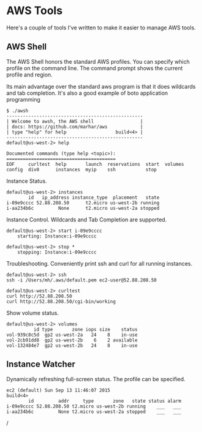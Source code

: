 AWS Tools
========

Here's a couple of tools I've written to make it easier to manage AWS tools.

AWS Shell
---------

The AWS Shell honors the standard AWS profiles.  You can specify which profile on the command line.  The command prompt shows the current profile and region.

Its main advantage over the standard aws program is that it does wildcards and tab completion.  It's also a good example of boto application programming

    $ ./awsh
    --------------------------------------------------
    | Welcome to awsh, the AWS shell                 |
    | docs: https://github.com/marhar/aws            |
    | type "help" for help                  build<4> |
    --------------------------------------------------
    default@us-west-2> help
    
    Documented commands (type help <topic>):
    ========================================
    EOF     curltest  help       launch  reservations  start  volumes
    config  div0      instances  myip    ssh           stop
 

Instance Status.
   
    default@us-west-2> instances
            id   ip_address instance_type  placement   state
    i-09e9cccc 52.88.208.50      t2.micro us-west-2b running
    i-aa234b6c         None      t2.micro us-west-2a stopped

Instance Control. Wildcards and Tab Completion are supported.

    default@us-west-2> start i-09e9cccc
        starting: Instance:i-09e9cccc

    default@us-west-2> stop *
        stopping: Instance:i-09e9cccc

Troubleshooting.  Conveniently print ssh and curl for all running instances.


    default@us-west-2> ssh
    ssh -i /Users/mh/.aws/default.pem ec2-user@52.88.208.50

    default@us-west-2> curltest
    curl http://52.88.208.50
    curl http://52.88.208.50/cgi-bin/working

Show volume status.

    default@us-west-2> volumes
              id type       zone iops size    status
    vol-939c8c5d  gp2 us-west-2a   24    8    in-use
    vol-2cb91dd8  gp2 us-west-2b    6    2 available
    vol-132484e7  gp2 us-west-2b   24    8    in-use

Instance Watcher
----------------

Dynamically refreshing full-screen status.  The profile can be specified.

    ec2 (default) Sun Sep 13 11:46:07 2015                            build<4>
            id         addr     type       zone   state status alarm
    i-09e9cccc 52.88.208.50 t2.micro us-west-2b running    ___   ___
    i-aa234b6c         None t2.micro us-west-2a stopped    ___   ___
/
